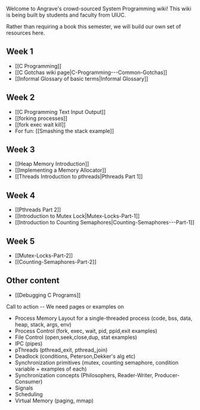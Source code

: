 Welcome to Angrave's crowd-sourced System Programming wiki!
This wiki is being built by students and faculty from UIUC.

Rather than requiring a book this semester, we will build our own set of resources here.


## Week 1
* [[C Programming]]
* [[C Gotchas wiki page|C-Programming---Common-Gotchas]]
* [[Informal Glossary of basic terms|Informal Glossary]]

## Week 2
* [[C Programming Text Input Output]]
* [[forking processes]]
* [[fork exec wait kill]]
* For fun: [[Smashing the stack example]]

## Week 3
* [[Heap Memory Introduction]]
* [[Implementing a Memory Allocator]]
* [[Threads Introduction to pthreads|Pthreads Part 1]]

## Week 4
* [[Pthreads Part 2]]
* [[Introduction to Mutex Lock|Mutex-Locks-Part-1]]
* [[Introduction to Counting Semaphores|Counting-Semaphores---Part-1]]

## Week 5
* [[Mutex-Locks-Part-2]]
* [[Counting-Semaphores-Part-2]]

## Other content

* [[Debugging C Programs]]

Call to action --
We need pages or examples on 
* Process Memory Layout for a single-threaded process (code, bss, data, heap, stack, args, env)
* Process Control (fork, exec, wait, pid, ppid,exit examples)
* File Control (open,seek,close,dup, stat examples)
* IPC (pipes)
* pThreads (pthread_exit, pthread_join)
* Deadlock (conditions, Peterson,Dekker's alg etc)
* Synchronization primitives (mutex, counting semaphore, condition variable + examples of each)
* Synchronization concepts (Philosophers, Reader-Writer, Producer-Consumer)
* Signals
* Scheduling
* Virtual Memory (paging, mmap)

